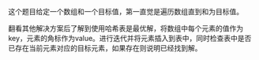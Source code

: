 这个题目给定一个数组和一个目标值，第一直觉是遍历数组直到和为目标值。

翻看其他解决方案后了解到使用哈希表是最优解，将数组中每个元素的值作为key，元素的角标作为value。进行迭代并将元素插入到表中，同时检查表中是否已存在当前元素对应的目标元素，如果存在则说明已经找到解。